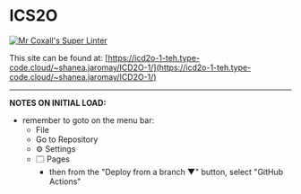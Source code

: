 # ICS2O

[![Mr Coxall's Super Linter](https://github.com/MTHS-ICD2O-1-2024/ICD2O-Unit-1-08-Shanea-Jaromay1/workflows/Mr%20Coxall's%20Super%20Linter/badge.svg)](https://github.com/MTHS-ICD2O-1-2024/ICD2O-Unit-1-08-Shanea-Jaromay1/actions)

This site can be found at: [https://icd2o-1-teh.type-code.cloud/~shanea.jaromay/ICD2O-1/](https://icd2o-1-teh.type-code.cloud/~shanea.jaromay/ICD2O-1/)

---

**NOTES ON INITIAL LOAD:**
- remember to goto on the menu bar:
  - File
  - Go to Repository
  - ⚙ Settings
  - 🗔 Pages
    - then from the "Deploy from a branch ▼" button, select "GitHub Actions"
